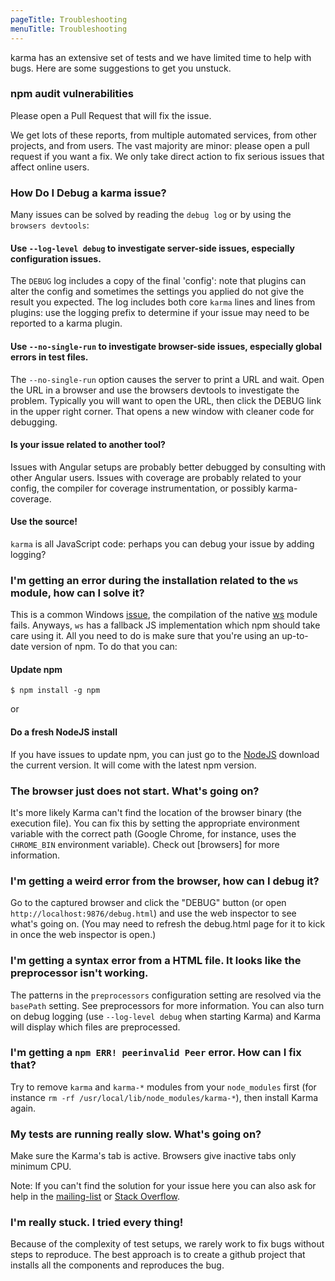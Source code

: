```yaml
---
pageTitle: Troubleshooting
menuTitle: Troubleshooting
---
```


karma has an extensive set of tests and we have limited time to help with bugs. Here are some suggestions to get you unstuck.

### npm audit vulnerabilities
Please open a Pull Request that will fix the issue.

We get lots of these reports, from multiple automated services, from other projects, and from users. The vast majority are minor: please open a pull request if you want a fix. We only take direct action to fix serious issues that affect online users.

### How Do I Debug a karma issue?

Many issues can be solved by reading the `debug log` or by using the `browsers devtools`:

#### Use `--log-level debug` to investigate server-side issues, especially configuration issues.
The `DEBUG` log includes a copy of the final 'config': note that plugins can alter the config and sometimes the settings you applied do not give the result you expected. The log includes both core `karma` lines and lines from plugins: use the logging prefix to determine if your issue may need to be reported to a karma plugin.

#### Use `--no-single-run` to investigate browser-side issues, especially global errors in test files.
The `--no-single-run` option causes the server to print a URL and wait.  Open the URL in a browser and use the browsers devtools to investigate the problem. Typically you will want to open the URL, then click the DEBUG link in the upper right corner. That opens a new window with cleaner code for debugging.

#### Is your issue related to another tool?
Issues with Angular setups are probably better debugged by consulting with other Angular users.  Issues with coverage are probably related to your config, the compiler for coverage instrumentation, or possibly karma-coverage.

#### Use the source!
`karma` is all JavaScript code: perhaps you can debug your issue by adding logging?

### I'm getting an error during the installation related to the ```ws``` module, how can I solve it?
This is a common Windows [issue](https://github.com/einaros/ws/issues/178), the compilation of the native [ws](https://www.npmjs.com/package/ws) module fails. Anyways, ```ws``` has a fallback JS implementation which npm should take care using it. All you need to do is make sure that you're using an up-to-date version of npm. To do that you can:

#### Update npm
```$ npm install -g npm```

or

#### Do a fresh NodeJS install
If you have issues to update npm, you can just go to the [NodeJS](https://nodejs.org/) download the current version. It will come with the latest npm version.


### The browser just does not start. What's going on?
It's more likely Karma can't find the location of the browser binary (the execution file). You can fix this by setting
the appropriate environment variable with the correct path (Google Chrome, for instance, uses the `CHROME_BIN` environment variable).
Check out [browsers] for more information.


### I'm getting a weird error from the browser, how can I debug it?
Go to the captured browser and click the "DEBUG" button (or open `http://localhost:9876/debug.html`)
and use the web inspector to see what's going on. (You may need to refresh the debug.html page for it to kick in once
the web inspector is open.)


### I'm getting a syntax error from a HTML file. It looks like the preprocessor isn't working.
The patterns in the `preprocessors` configuration setting are resolved via the `basePath` setting.
See preprocessors for more information. You can also turn on debug logging (use `--log-level debug` when starting Karma)
and Karma will display which files are preprocessed.


### I'm getting a `npm ERR! peerinvalid Peer` error. How can I fix that?
Try to remove `karma` and `karma-*` modules from your `node_modules` first (for instance `rm -rf /usr/local/lib/node_modules/karma-*`), then install Karma again.


### My tests are running really slow. What's going on?
Make sure the Karma's tab is active. Browsers give inactive tabs only minimum CPU.

Note: If you can't find the solution for your issue here you can also ask for help in the [mailing-list](https://groups.google.com/d/forum/karma-users) or [Stack Overflow](https://stackoverflow.com/questions/tagged/karma-runner).

### I'm really stuck. I tried every thing!
Because of the complexity of test setups, we rarely work to fix bugs without steps to reproduce. The best approach is to create a github project that installs all the components and reproduces the bug.

